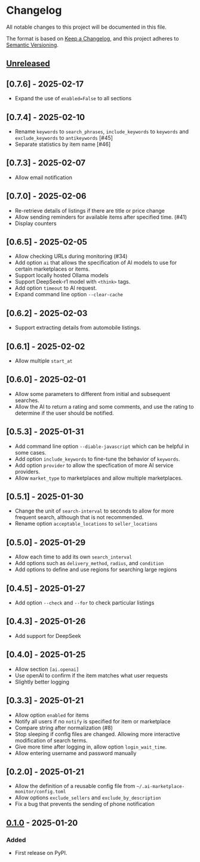 # Changelog

All notable changes to this project will be documented in this file.

The format is based on [Keep a Changelog](https://keepachangelog.com/en/1.0.0/),
and this project adheres to [Semantic Versioning](https://semver.org/spec/v2.0.0.html).

## [Unreleased]

## [0.7.6] - 2025-02-17

- Expand the use of `enabled=False` to all sections

## [0.7.4] - 2025-02-10

- Rename `keywords` to `search_phrases`, `include_keywords` to `keywords` and `exclude_keywords` to `antikeywords` [#45]
- Separate statistics by item name [#46]

## [0.7.3] - 2025-02-07

- Allow email notification

## [0.7.0] - 2025-02-06

- Re-retrieve details of listings if there are title or price change
- Allow sending reminders for available items after specified time. (#41)
- Display counters

## [0.6.5] - 2025-02-05

- Allow checking URLs during monitoring (#34)
- Add option `ai` that allows the specification of AI models to use for certain marketplaces or items.
- Support locally hosted Ollama models
- Support DeepSeek-r1 model with `<think>` tags.
- Add option `timeout` to AI request.
- Expand command line option `--clear-cache`

## [0.6.2] - 2025-02-03

- Support extracting details from automobile listings.

## [0.6.1] - 2025-02-02

- Allow multiple `start_at`

## [0.6.0] - 2025-02-01

- Allow some parameters to different from initial and subsequent searches.
- Allow the AI to return a rating and some comments, and use the rating to determine if the user should be notified.

## [0.5.3] - 2025-01-31

- Add command line option `--diable-javascript` which can be helpful in some cases.
- Add option `include_keywords` to fine-tune the behavior of `keywords`.
- Add option `provider` to allow the specfication of more AI service providers.
- Allow `market_type` to marketplaces and allow multiple marketplaces.

## [0.5.1] - 2025-01-30

- Change the unit of `search-interval` to seconds to allow for more frequent search, although that is not recommended.
- Rename option `acceptable_locations` to `seller_locations`

## [0.5.0] - 2025-01-29

- Allow each time to add its own `search_interval`
- Add options such as `delivery_method`, `radius`, and `condition`
- Add options to define and use regions for searching large regions

## [0.4.5] - 2025-01-27

- Add option `--check` and `--for` to check particular listings

## [0.4.3] - 2025-01-26

- Add support for DeepSeek

## [0.4.0] - 2025-01-25

- Allow section `[ai.openai]`
- Use openAI to confirm if the item matches what user requests
- Slightly better logging

## [0.3.3] - 2025-01-21

- Allow option `enabled` for items
- Notify all users if no `notify` is specified for item or marketplace
- Compare string after normalization (#8)
- Stop sleeping if config files are changed. Allowing more interactive modification of search terms.
- Give more time after logging in, allow option `login_wait_time`.
- Allow entering username and password manually

## [0.2.0] - 2025-01-21

- Allow the definition of a reusable config file from `~/.ai-marketplace-monitor/config.toml`
- Allow options `exclude_sellers` and `exclude_by_description`
- Fix a bug that prevents the sending of phone notification

## [0.1.0] - 2025-01-20

### Added

- First release on PyPI.

[Unreleased]: https://github.com/BoPeng/ai-marketplace-monitor/compare/v0.1.0...HEAD
[0.1.0]: https://github.com/BoPeng/ai-marketplace-monitor/compare/releases/tag/v0.1.0
